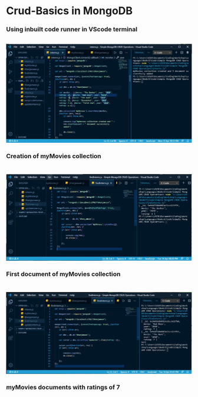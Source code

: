 # Crud-Basics in MongoDB 
### Using inbuilt code runner in VScode terminal 
##
##
![Creation of myMovies collection](images/interns_(myMovies_collection_creation).JPG)
### Creation of myMovies collection
#
![First document of myMovies collection](images/findInterns_(myMovies_collection_of_first_document).JPG)
### First document of myMovies collection
#
![myMovies documents with ratings of 7](images/findInterns_(myMovies_collection_with_ratings_of_7).JPG)
### myMovies documents with ratings of 7
#
![]()
###
#
![]()
###
#
